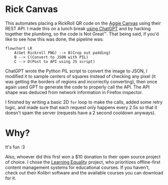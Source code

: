 # Rick Canvas

This automates placing a RickRoll QR code on the [Aggie Canvas](https://aggiecanvas.linux.usu.edu/) using their REST API. I made this on a lunch break [using ChatGPT](https://chat.openai.com/share/7c1980d5-e891-4d28-95b3-3abb11861ca0) and by hacking together the plumbing, so the code is Not Great™. That being said, if you'd like to see how this was done, the pipeline was:

```mermaid
flowchart LR
    A(Get Rickroll PNG) --> B(Crop out padding)
    B --> C(Convert to JSON with PIL)
    C --> D(Post to API using JS script)
```

ChatGPT wrote the Python PIL script to convert the image to JSON, I modified it to sample centers of squares instead of checking any pixel (it was getting the borders of regions and incorrectly converting), then once again used GPT to generate the code to properly call the API. The API shape was deduced from network information in Firefox inspector.

I finished by writing a basic 2D `for` loop to make the calls, added some retry logic, and made sure that each request only happens every 2.5s so that it doesn't spam the server (requests have a 2 second cooldown anyways).

# Why?

It's fun :3

Also, whoever did this first won a $10 donation to their open source project of choice. I chose the [Learning Equality](https://learningequality.org/donate/) project, who prioritizes offline-first content management systems for educational courses. If you haven't, check out their Kolibri software and the available courses you can download for it.
